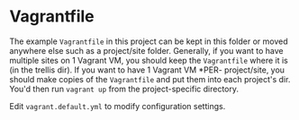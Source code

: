 # Vagrantfile

The example `Vagrantfile` in this project can be kept in this folder or moved anywhere else such as a project/site folder. Generally, if you want to have multiple sites on 1 Vagrant VM, you should keep the `Vagrantfile` where it is (in the trellis dir). If you want to have 1 Vagrant VM *PER- project/site, you should make copies of the `Vagrantfile` and put them into each project's dir. You'd then run `vagrant up` from the project-specific directory.

Edit `vagrant.default.yml` to modify configuration settings.

